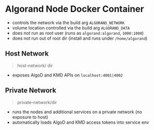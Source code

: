 # Algorand Node Docker Container

- controls the network via the build arg `ALGORAND_NETWORK`
- volume location controlled via the build arg `ALGORAND_DATA`
- does not run as root user (runs as `algorand:algorand`, `1000:1000`)
- does not run out of root dir (install and runs under `/home/algorand`)

## Host Network

> host-network/ dir

- exposes AlgoD and KMD APIs on `localhost:4001|4002`

## Private Network

> private-network/dir

- runs the nodes and additional services on a private network (no exposure to host)
- automatically loads AlgoD and KMD access tokens into service env
